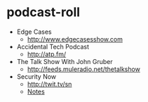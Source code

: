 podcast-roll
============

* Edge Cases
  * http://www.edgecasesshow.com
* Accidental Tech Podcast
  * http://atp.fm/
* The Talk Show With John Gruber
  * http://feeds.muleradio.net/thetalkshow
* Security Now
  * http://twit.tv/sn
  * [Notes](sn-notes.md)


